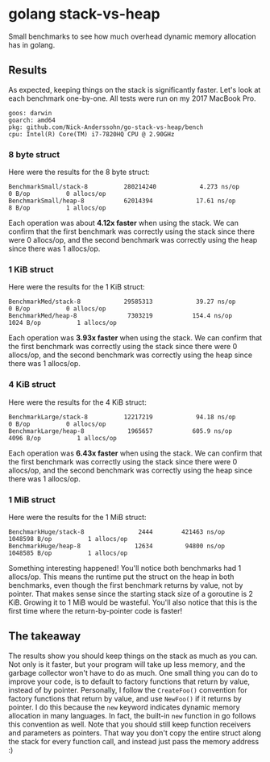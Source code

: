 # golang stack-vs-heap
Small benchmarks to see how much overhead dynamic memory allocation has
in golang.

## Results
As expected, keeping things on the stack is significantly faster. Let's look at each
benchmark one-by-one. All tests were run on my 2017 MacBook Pro.
```
goos: darwin
goarch: amd64
pkg: github.com/Nick-Anderssohn/go-stack-vs-heap/bench
cpu: Intel(R) Core(TM) i7-7820HQ CPU @ 2.90GHz
```

### 8 byte struct
Here were the results for the 8 byte struct:
```
BenchmarkSmall/stack-8         	280214240	         4.273 ns/op	       0 B/op	       0 allocs/op
BenchmarkSmall/heap-8          	62014394	        17.61 ns/op	       8 B/op	       1 allocs/op
```
Each operation was about **4.12x faster** when using the stack. We can confirm that the
first benchmark was correctly using the stack since there were 0 allocs/op, and the
second benchmark was correctly using the heap since there was 1 allocs/op.

### 1 KiB struct
Here were the results for the 1 KiB struct:
```
BenchmarkMed/stack-8         	29585313	        39.27 ns/op	       0 B/op	       0 allocs/op
BenchmarkMed/heap-8          	 7303219	       154.4 ns/op	    1024 B/op	       1 allocs/op
```
Each operation was **3.93x faster** when using the stack. We can confirm that the
first benchmark was correctly using the stack since there were 0 allocs/op, and the
second benchmark was correctly using the heap since there was 1 allocs/op.

### 4 KiB struct
Here were the results for the 4 KiB struct:
```
BenchmarkLarge/stack-8         	12217219	        94.18 ns/op	       0 B/op	       0 allocs/op
BenchmarkLarge/heap-8          	 1965657	       605.9 ns/op	    4096 B/op	       1 allocs/op
```
Each operation was **6.43x faster** when using the stack. We can confirm that the
first benchmark was correctly using the stack since there were 0 allocs/op, and the
second benchmark was correctly using the heap since there was 1 allocs/op.

### 1 MiB struct
Here were the results for the 1 MiB struct:
```
BenchmarkHuge/stack-8         	    2444	    421463 ns/op	 1048598 B/op	       1 allocs/op
BenchmarkHuge/heap-8          	   12634	     94800 ns/op	 1048585 B/op	       1 allocs/op
```
Something interesting happened! You'll notice both benchmarks had 1 allocs/op. This
means the runtime put the struct on the heap in both benchmarks, even though the
first benchmark returns by value, not by pointer. That makes sense since the starting
stack size of a goroutine is 2 KiB. Growing it to 1 MiB would be wasteful. You'll
also notice that this is the first time where the return-by-pointer code is faster!

## The takeaway
The results show you should keep things on the stack as much as you can. Not only is it
faster, but your program will take up less memory, and the garbage collector won't have to do as much.
One small thing you can do to improve your code, is to default to factory functions that return
by value, instead of by pointer. Personally, I follow the `CreateFoo()` convention
for factory functions that return by value, and use `NewFoo()` if it returns by pointer.
I do this because the `new` keyword indicates dynamic memory allocation in many languages.
In fact, the built-in `new` function in go follows this convention as well.
Note that you should still keep function receivers and parameters as pointers. That way you
don't copy the entire struct along the stack for every function call, and instead just pass
the memory address :)